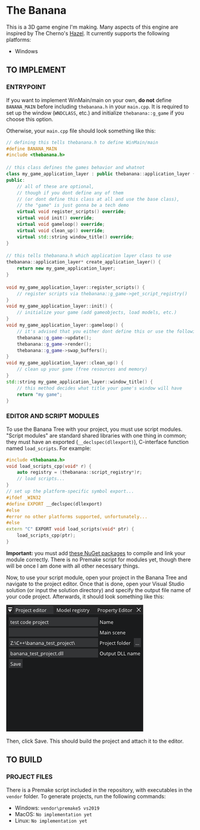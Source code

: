 # The Banana
This is a 3D game engine I'm making. Many aspects of this engine are inspired by The Cherno's [Hazel](https://github.com/TheCherno/Hazel). It currently supports the following platforms:
- Windows

## TO IMPLEMENT
### ENTRYPOINT
If you want to implement WinMain/main on your own, **do not** define `BANANA_MAIN` before including `thebanana.h` in your `main.cpp`. It is required to set up the window (`WNDCLASS`, etc.) and initialize `thebanana::g_game` if you choose this option.

Otherwise, your `main.cpp` file should look something like this:
```cpp
// defining this tells thebanana.h to define WinMain/main
#define BANANA_MAIN
#include <thebanana.h>

// this class defines the games behavior and whatnot
class my_game_application_layer : public thebanana::application_layer {
public:
	// all of these are optional,
	// though if you dont define any of them
	// (or dont define this class at all and use the base class),
	// the "game" is just gonna be a tech demo
	virtual void register_scripts() override;
	virtual void init() override;
	virtual void gameloop() override;
	virtual void clean_up() override;
	virtual std::string window_title() override;
}

// this tells thebanana.h which application layer class to use
thebanana::application_layer* create_application_layer() {
	return new my_game_application_layer;
}

void my_game_application_layer::register_scripts() {
	// register scripts via thebanana::g_game->get_script_registry()
}
void my_game_application_layer::init() {
	// initialize your game (add gameobjects, load models, etc.)
}
void my_game_application_layer::gameloop() {
	// it's advised that you either dont define this or use the following lines of code:
	thebanana::g_game->update();
	thebanana::g_game->render();
	thebanana::g_game->swap_buffers();
}
void my_game_application_layer::clean_up() {
	// clean up your game (free resources and memory)
}
std::string my_game_application_layer::window_title() {
	// this method decides what title your game's window will have
	return "my game";
}
```

### EDITOR AND SCRIPT MODULES
To use the Banana Tree with your project, you must use script modules. "Script modules" are standard shared libraries with one thing in common; they must have an exported (`__declspec(dllexport)`), C-interface function named `load_scripts`. For example:
```cpp
#include <thebanana.h>
void load_scripts_cpp(void* r) {
	auto registry = (thebanana::script_registry*)r;
	// load scripts...
}
// set up the platform-specific symbol export...
#ifdef _WIN32
#define EXPORT __declspec(dllexport)
#else
#error no other platforms supported, unfortunately...
#else
extern "C" EXPORT void load_scripts(void* ptr) {
	load_scripts_cpp(ptr);
}
```

**Important:** you must add [these NuGet packages](readmefiles/packages.config) to compile and link your module correctly. There is no Premake script for modules yet, though there will be once I am done with all other necessary things.

Now, to use your script module, open your project in the Banana Tree and navigate to the project editor. Once that is done, open your Visual Studio solution (or input the solution directory) and specify the output file name of your code project. Afterwards, it should look something like this:

![The Banana Tree Project Editor](readmefiles/projecteditor_example.png)

Then, click Save. This should build the project and attach it to the editor.

## TO BUILD
### PROJECT FILES
There is a Premake script included in the repository, with executables in the `vendor` folder. To generate projects, run the following commands:
- Windows: `vendor\premake5 vs2019`
- MacOS: `No implementation yet`
- Linux: `No implementation yet`